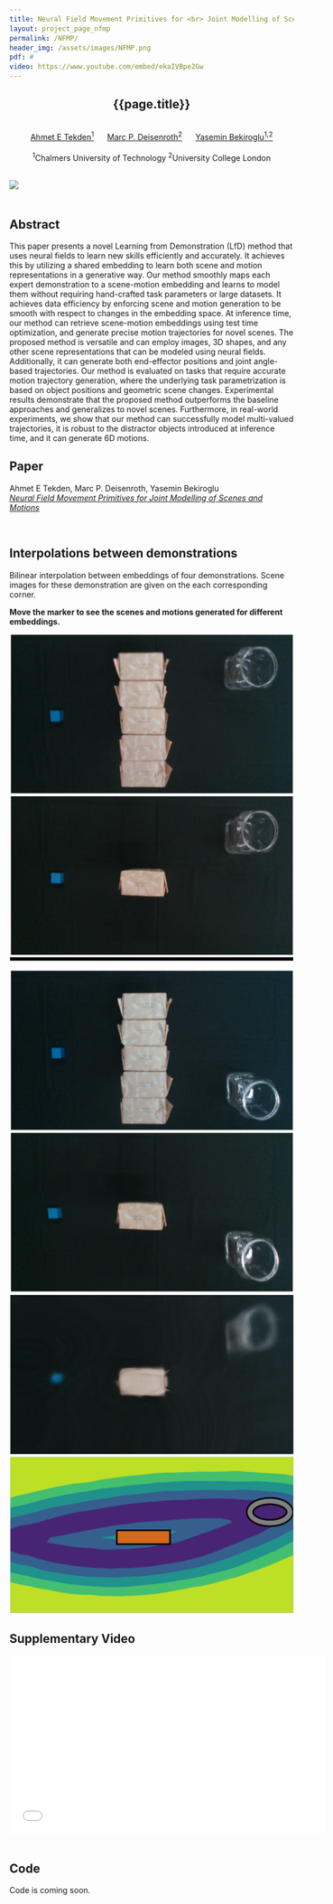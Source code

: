 ```yaml
---
title: Neural Field Movement Primitives for <br> Joint Modelling of Scenes and Motions
layout: project_page_nfmp
permalink: /NFMP/
header_img: /assets/images/NFMP.png
pdf: #
video: https://www.youtube.com/embed/ekaIVBpe2Gw
---
```


<div id="primarycontent">
<center>
<h2>{{page.title}}</h2>   
<br> 
	<a href="/">Ahmet E Tekden<sup>1</sup></a> &nbsp;&nbsp;&nbsp;&nbsp;
	<a href="https://www.deisenroth.cc/">Marc P. Deisenroth<sup>2</sup></a> &nbsp;&nbsp;&nbsp;&nbsp;
	<a href="https://yaseminb.github.io/">Yasemin Bekiroglu<sup>1,2</sup></a><br><br>
	<sup>1</sup>Chalmers University of Technology
	<sup>2</sup>University College London
</center>
<br>

<img width="1000" style="margin: 0px " id="header_img" src="{{page.header_img}}"/><br>
<br>
<h2>Abstract</h2>
<p>
This paper presents a novel Learning from Demonstration (LfD) method that uses neural fields to learn 
new skills efficiently and accurately. It achieves this by utilizing a shared embedding to learn both 
scene and motion representations in a generative way. Our method smoothly maps each expert demonstration 
to a scene-motion embedding and learns to model them without requiring hand-crafted task parameters or 
large datasets. It achieves data efficiency by enforcing scene and motion generation to be smooth with 
respect to changes in the embedding space. At inference time, our method can retrieve scene-motion 
embeddings using test time optimization, and generate precise motion trajectories for novel scenes. 
The proposed method is versatile and can employ images, 3D shapes, and any other scene representations 
that can be modeled using neural fields. Additionally, it can generate both end-effector positions and 
joint angle-based trajectories. Our method is evaluated on tasks that require accurate motion trajectory 
generation, where the underlying task parametrization is based on object positions and geometric scene changes. 
Experimental results demonstrate that the proposed method outperforms the baseline approaches and generalizes 
to novel scenes. Furthermore, in real-world experiments, we show that our method can successfully model 
multi-valued trajectories, it is robust to the distractor objects introduced at inference time, and it 
can generate 6D motions.
</p>

<h2>Paper</h2>
<p>Ahmet E Tekden, Marc P. Deisenroth, Yasemin Bekiroglu<br/>
<a href="{{page.pdf}}"><em>Neural Field Movement Primitives for Joint Modelling of Scenes and Motions</em></a></p>

<br/>

<h2>Interpolations between demonstrations</h2>

<p>Bilinear interpolation between embeddings of four demonstrations. Scene images for these demonstration are given on the each corresponding corner. </p>

<p> <b>Move the marker to see the scenes and motions generated for different embeddings.</b></p>
<div id="widget">
  <div class="demo_area row" style="margin: 1px ">
    <div class="col-4">
      <div class="row"><img id="demo_0" class="col" src="/assets/images/nfmp/demo_6.png"> </div>
      <div class="row"><img id="demo_0" class="col" src="/assets/images/nfmp/demo_0.png"> </div>
    </div>
    <div id ="interp_plane" class="col-4" style="top: 10px ">
      <div id="markerbounds">
        <div id="box">
          <div id="marker" class="is-hoverable" style="border: 3px solid black;"></div>
        </div>  
      </div>
      <br/>
    </div>
    <div class="col-4">
      <div class="row"><img id="demo_0" class="col" src="/assets/images/nfmp/demo_8.png"> </div>
      <div class="row"><img id="demo_0" class="col" src="/assets/images/nfmp/demo_2.png"> </div>
    </div>
  </div>

  <div id="images" class="row">
    <img id="interp_rgb" class="col-6" src="/assets/images/nfmp/rgb_0.png">
    <img id="interp_mp" class="col-6" src="/assets/images/nfmp/mp_0.png">  
  </div>
</div>
<h2>Supplementary Video</h2>

<div class="video">
    <iframe width="560" height="315" src="{{page.video}}" frameborder="0" allow="accelerometer; autoplay; encrypted-media; gyroscope; picture-in-picture" allowfullscreen></iframe>
</div>
<br/>

<h2>Code</h2>

<p>Code is coming soon.</p>

<br/>

<script type="text/javascript">
    var slider = {
      get_position: function() {
        var marker_pos = $('#marker').position();
        var left_pos = marker_pos.left + slider.marker_size / 2;
        var top_pos = marker_pos.top + slider.marker_size / 2;
        
        slider.position = {
          left: left_pos,
          top: top_pos,
          x: Math.round(slider.round_factor.x * (left_pos * slider.xmax / slider.width)) / slider.round_factor.x,
          y: Math.round((slider.round_factor.y * (slider.height - top_pos) * slider.ymax / slider.height)) / slider.round_factor.y,
        };

      },
      
      update_img: function(){
        index = slider.position.x * 6 + slider.position.y 
        document.getElementById("interp_rgb").src="/assets/images/nfmp/rgb_"+index.toString()+".png";
        document.getElementById("interp_mp").src="/assets/images/nfmp/mp_"+index.toString()+".png";
      },
      
      draw: function(x_size, y_size, xmax, ymax, marker_size, round_to) {
        
        if ((x_size === undefined) && (y_size === undefined) && (xmax === undefined) && (ymax === undefined) && (marker_size === undefined) && (round_to === undefined)) {
          x_size = 150;
          y_size = 150;
          xmax = 1;
          ymax = 1;
          marker_size = 20;
          round_to = 2;
        };
        
        slider.marker_size = marker_size;
        slider.height = y_size;
        slider.width = x_size;
        slider.xmax = xmax;
        slider.ymax = ymax;
        round_to = Math.pow(10, round_to);
        slider.round_factor = {
          x: round_to,
          y: round_to,
        };
        
        $("#markerbounds").css({
          "width": (x_size + marker_size).toString() + 'px',
          "height": (y_size + marker_size).toString() + 'px',
        });
        $("#box").css({
          "width": x_size.toString() + 'px',
          "height": y_size.toString() + 'px',
          "top": 15,
          "left": 15,
        });
        $("#marker").css({
          "width": marker_size.toString() + 'px',
          "height": marker_size.toString() + 'px',
        });
                
        $("#interp_plane").css({
          "width": (x_size + marker_size).toString() + 'px',
        });
        
        slider.get_position();
        
      },
      
    };
  $( document ).ready(function() {
    slider.draw(300,300,5,5,40,0);
    slider.update_img()
  });
  $("#marker").draggable({ 
      containment: "#markerbounds",
      drag: function() {
        slider.get_position();
        slider.update_img()
      },
  });  
</script>
